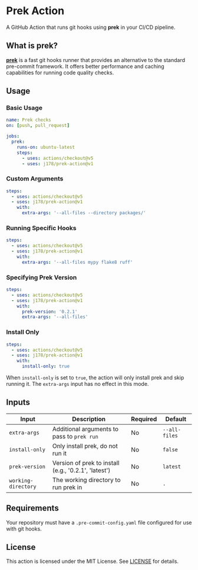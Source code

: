 # Prek Action

A GitHub Action that runs git hooks using **prek** in your CI/CD pipeline.

## What is prek?

[**prek**](https://github.com/j178/prek) is a fast git hooks runner that provides an alternative to the standard pre-commit framework. It offers better performance and caching capabilities for running code quality checks.

## Usage

### Basic Usage

```yaml
name: Prek checks
on: [push, pull_request]

jobs:
  prek:
    runs-on: ubuntu-latest
    steps:
      - uses: actions/checkout@v5
      - uses: j178/prek-action@v1
```

### Custom Arguments

```yaml
steps:
  - uses: actions/checkout@v5
  - uses: j178/prek-action@v1
    with:
      extra-args: '--all-files --directory packages/'
```

### Running Specific Hooks

```yaml
steps:
  - uses: actions/checkout@v5
  - uses: j178/prek-action@v1
    with:
      extra-args: '--all-files mypy flake8 ruff'
```

### Specifying Prek Version

```yaml
steps:
  - uses: actions/checkout@v5
  - uses: j178/prek-action@v1
    with:
      prek-version: '0.2.1'
      extra-args: '--all-files'
```

### Install Only

```yaml
steps:
  - uses: actions/checkout@v5
  - uses: j178/prek-action@v1
    with:
      install-only: true
```

When `install-only` is set to `true`, the action will only install prek and skip running it. The `extra-args` input has no effect in this mode.

## Inputs

| Input              | Description                                | Required | Default       |
| ------------------ | ------------------------------------------ | -------- | ------------- |
| `extra-args`       | Additional arguments to pass to `prek run` | No       | `--all-files` |
| `install-only`     | Only install prek, do not run it           | No       | `false`       |
| `prek-version`     | Version of prek to install (e.g., '0.2.1', 'latest') | No | `latest` |
| `working-directory` | The working directory to run prek in      | No       | `.`           |

## Requirements

Your repository must have a `.pre-commit-config.yaml` file configured for use with git hooks.

## License

This action is licensed under the MIT License. See [LICENSE](LICENSE) for details.
